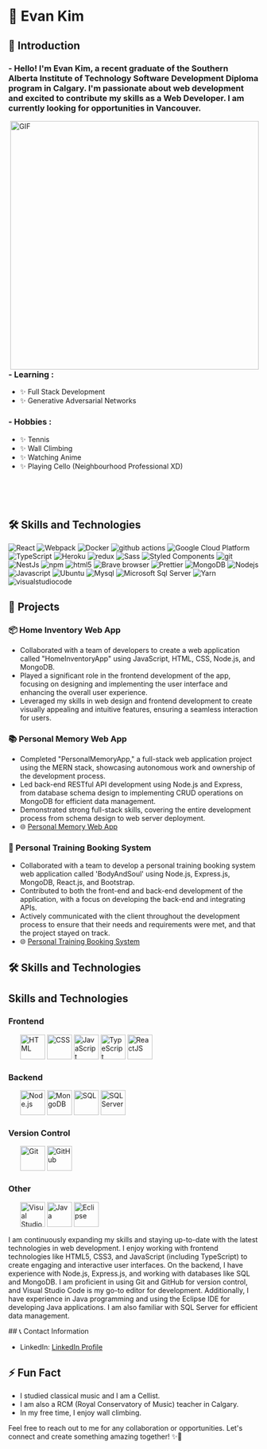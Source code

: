 # 👋 Evan Kim

## 🌟 Introduction

### - Hello! I'm Evan Kim, a recent graduate of the Southern Alberta Institute of Technology Software Development Diploma program in Calgary. I'm passionate about web development and excited to contribute my skills as a Web Developer. I am currently looking for opportunities in Vancouver. 

<img hight="400" width="500" alt="GIF" align="right" src="https://github.com/Xx-Ashutosh-xX/Xx-Ashutosh-xX/blob/master/assets/1936.gif">

### - Learning :
- ✨ Full Stack Development
- ✨ Generative Adversarial Networks

### - Hobbies : 
- ✨ Tennis
- ✨ Wall Climbing
- ✨ Watching Anime
- ✨ Playing Cello (Neighbourhood Professional XD)

</br>
</br>
</br>

## 🛠️ Skills and Technologies

<p>
  <img alt="React" src="https://img.shields.io/badge/-React-45b8d8?style=flat-square&logo=react&logoColor=white" />
  <img alt="Webpack" src="https://img.shields.io/badge/-Webpack-8DD6F9?style=flat-square&logo=webpack&logoColor=white" /> 
  <img alt="Docker" src="https://img.shields.io/badge/-Docker-46a2f1?style=flat-square&logo=docker&logoColor=white" />
  <img alt="github actions" src="https://img.shields.io/badge/-Github_Actions-2088FF?style=flat-square&logo=github-actions&logoColor=white" />
  <img alt="Google Cloud Platform" src="https://img.shields.io/badge/-Google_Cloud_Platform-1a73e8?style=flat-square&logo=google-cloud&logoColor=white" />
  <img alt="TypeScript" src="https://img.shields.io/badge/-TypeScript-007ACC?style=flat-square&logo=typescript&logoColor=white" />
  <img alt="Heroku" src="https://img.shields.io/badge/-Heroku-430098?style=flat-square&logo=heroku&logoColor=white" />
  <img alt="redux" src="https://img.shields.io/badge/-Redux-764ABC?style=flat-square&logo=redux&logoColor=white" />
  <img alt="Sass" src="https://img.shields.io/badge/-Sass-CC6699?style=flat-square&logo=sass&logoColor=white" />
  <img alt="Styled Components" src="https://img.shields.io/badge/-Styled_Components-db7092?style=flat-square&logo=styled-components&logoColor=white" />
  <img alt="git" src="https://img.shields.io/badge/-Git-F05032?style=flat-square&logo=git&logoColor=white" />
  <img alt="NestJs" src="https://img.shields.io/badge/-NestJs-ea2845?style=flat-square&logo=nestjs&logoColor=white" />
  <img alt="npm" src="https://img.shields.io/badge/-NPM-CB3837?style=flat-square&logo=npm&logoColor=white" />
  <img alt="html5" src="https://img.shields.io/badge/-HTML5-E34F26?style=flat-square&logo=html5&logoColor=white" />
  <img alt="Brave browser" src="https://img.shields.io/badge/-Brave_Browser-FB542B?style=flat-square&logo=brave&logoColor=white" />
  <img alt="Prettier" src="https://img.shields.io/badge/-Prettier-F7B93E?style=flat-square&logo=prettier&logoColor=white" />
  <img alt="MongoDB" src="https://img.shields.io/badge/-MongoDB-13aa52?style=flat-square&logo=mongodb&logoColor=white" />
  <img alt="Nodejs" src="https://img.shields.io/badge/-Nodejs-43853d?style=flat-square&logo=Node.js&logoColor=white" />
  <img alt="Javascript" src="https://img.shields.io/badge/-Javascript-F7DF1E?style=flat-square&logo=javascript&logoColor=white" />
   <img alt="Ubuntu" src="https://img.shields.io/badge/-Ubuntu-E95420?style=flat-square&logo=ubuntu&logoColor=white" />
  <img alt="Mysql" src="https://img.shields.io/badge/-Mysql-4479A1?style=flat-square&logo=mysql&logoColor=white" />
  <img alt="Microsoft Sql Server" src="https://img.shields.io/badge/-Microsoft_Sql_Server-CC2927?style=flat-square&logo=microsoftsqlserver&logoColor=white" />
   <img alt="Yarn" src="https://img.shields.io/badge/-Yarn-2C8EBB?style=flat-square&logo=yarn&logoColor=white" />
   <img alt="visualstudiocode" src="https://img.shields.io/badge/-Visual_Studio_Code-007ACC?style=flat-square&logo=visualstudiocode&logoColor=white" />




</p>

## 🚀 Projects

### 📦 Home Inventory Web App

- Collaborated with a team of developers to create a web application called "HomeInventoryApp" using JavaScript, HTML, CSS, Node.js, and MongoDB.
- Played a significant role in the frontend development of the app, focusing on designing and implementing the user interface and enhancing the overall user experience.
- Leveraged my skills in web design and frontend development to create visually appealing and intuitive features, ensuring a seamless interaction for users.

### 📚 Personal Memory Web App

- Completed "PersonalMemoryApp," a full-stack web application project using the MERN stack, showcasing autonomous work and ownership of the development process.
- Led back-end RESTful API development using Node.js and Express, from database schema design to implementing CRUD operations on MongoDB for efficient data management.
- Demonstrated strong full-stack skills, covering the entire development process from schema design to web server deployment.
- 🌐 [Personal Memory Web App](https://mern-third-frontend.web.app/)

### 💪 Personal Training Booking System

- Collaborated with a team to develop a personal training booking system web application called 'BodyAndSoul' using Node.js, Express.js, MongoDB, React.js, and Bootstrap.
- Contributed to both the front-end and back-end development of the application, with a focus on developing the back-end and integrating APIs.
- Actively communicated with the client throughout the development process to ensure that their needs and requirements were met, and that the project stayed on track.
- 🌐 [Personal Training Booking System](https://bodyandsoul.herokuapp.com/)

## 🛠️ Skills and Technologies

<div class="section">
  <h2>Skills and Technologies</h2>
  <h3>Frontend</h3>
  <ul>
    <img src="https://img.shields.io/badge/-HTML-orange" alt="HTML"  height="50">
    <img src="https://img.shields.io/badge/-CSS-blue" alt="CSS" height="50">
    <img src="https://img.shields.io/badge/-JavaScript-yellow" alt="JavaScript" height="50">
    <img src="https://img.shields.io/badge/-TypeScript-3178C6" alt="TypeScript"  height="50">
    <img src="https://img.shields.io/badge/-ReactJS-61DAFB" alt="ReactJS" height="50">
  </ul>

  <h3>Backend</h3>
  <ul>
    <img src="https://img.shields.io/badge/-Node.js-339933" alt="Node.js"  height="50">
    <img src="https://img.shields.io/badge/-MongoDB-47A248" alt="MongoDB"  height="50">
    <img src="https://img.shields.io/badge/-SQL-4479A1" alt="SQL"  height="50">
    <img src="https://img.shields.io/badge/-SQL%20Server-CC2927" alt="SQL Server" height="50">
  </ul>

  <h3>Version Control</h3>
  <ul>
    <img src="https://img.shields.io/badge/-Git-F05032" alt="Git" height="50">
    <img src="https://img.shields.io/badge/-GitHub-181717" alt="GitHub" height="50">
  </ul>

  <h3>Other</h3>
  <ul>
    <img src="https://img.shields.io/badge/-Visual%20Studio%20Code-007ACC" alt="Visual Studio Code" height="50">
    <img src="https://img.shields.io/badge/-Java-007396" alt="Java" height="50">
    <img src="https://img.shields.io/badge/-Eclipse-2C2255" alt="Eclipse" height="50">
  </ul>

  <p>I am continuously expanding my skills and staying up-to-date with the latest technologies in web development. I enjoy working with frontend technologies like HTML5, CSS3, and JavaScript (including TypeScript) to create engaging and interactive user interfaces. On the backend, I have experience with Node.js, Express.js, and working with databases like SQL and MongoDB. I am proficient in using Git and GitHub for version control, and Visual Studio Code is my go-to editor for development. Additionally, I have experience in Java programming and using the Eclipse IDE for developing Java applications. I am also familiar with SQL Server for efficient data management.</p>
</div>
## 📞 Contact Information

- LinkedIn: [LinkedIn Profile](https://www.linkedin.com/in/evan977512/)

## ⚡ Fun Fact

- I studied classical music and I am a Cellist.
- I am also a RCM (Royal Conservatory of Music) teacher in Calgary.
- In my free time, I enjoy wall climbing.

Feel free to reach out to me for any collaboration or opportunities. Let's connect and create something amazing together! ✨🚀
